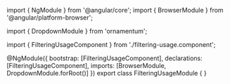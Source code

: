 import { NgModule } from '@angular/core';
import { BrowserModule } from '@angular/platform-browser';
  
import { DropdownModule } from 'ornamentum';
  
import { FilteringUsageComponent } from './filtering-usage.component';

@NgModule({
 bootstrap: [FilteringUsageComponent],
 declarations: [FilteringUsageComponent],
 imports: [BrowserModule, DropdownModule.forRoot()]
})
export class FilteringUsageModule {
}
